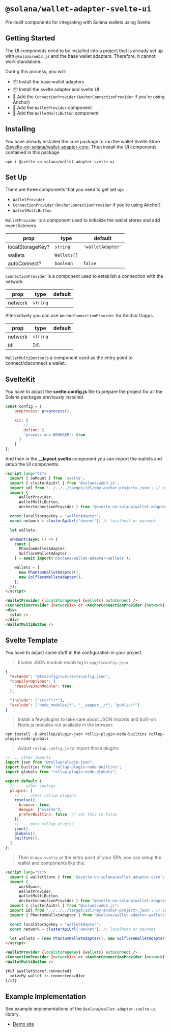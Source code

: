# `@solana/wallet-adapter-svelte-ui`

Pre-built components for integrating with Solana wallets using Svelte

## Getting Started

The UI components need to be installed into a project that is already set up with `@solana/web3.js` and the base wallet adapters. Therefore, it cannot work standalone.

During this process, you will:

-   📦 Install the base wallet adapters
-   📦 Install the svelte adapter and svelte UI
-   🔨 Add the `ConnectionProvider` (`AnchorConnectionProvider` if you're using Anchor)
-   🔨 Add the `WalletProvider` component
-   🔨 Add the `WalletMultiButton` component

## Installing

You have already installed the core package to run the wallet Svelte Store [@svelte-on-solana/wallet-adapter-core](github.com/svelte-on-solana/wallet-adapter/blob/master/packages/core/README.md). Then install the UI components contained in this package

```shell
npm i @svelte-on-solana/wallet-adapter-svelte-ui
```

## Set Up

There are three components that you need to get set up:

-   `WalletProvider`
-   `ConnectionProvider` (`AnchorConnectionProvider` if you're using Anchor)
-   `WalletMultiButton`

`WalletProvider` is a component used to initialize the wallet stores and add event listeners

| prop             | type        | default           |
| ---------------- | ----------- | ----------------- |
| localStorageKey? | `string`    | `'walletAdapter'` |
| wallets          | `Wallets[]` |                   |
| autoConnect?     | `boolean`   | `false`           |

`ConnectionProvider` is a component used to establish a connection with the network.

| prop    | type     | default |
| ------- | -------- | ------- |
| network | `string` |         |

Alternatively you can use `AnchorConnectionProvider` for Anchor Dapps.

| prop    | type     | default |
| ------- | -------- | ------- |
| network | `string` |         |
| idl     | `Idl`    |         |

`WalletMultiButton` is a component used as the entry point to connect/disconnect a wallet.


## SvelteKit

You have to adjust the **svelte.config.js** file to prepare the project for all the Solana packages previously installed.

```javascript
const config = {
	preprocess: preprocess(),

	kit: {
		// ...
		define: {
        'process.env.BROWSER': true
      }
	}
};
```

And then in the **__layout.svelte** component you can import the wallets and setup the UI components.

```html
<script lang="ts">
  import { onMount } from 'svelte';
  import { clusterApiUrl } from '@solana/web3.js';
  import idl from '../../../target/idl/<my-anchor-project>.json'; // in case you are using Anchor
  import {
	  WalletProvider,
	  WalletMultiButton,
	  AnchorConnectionProvider } from '@svelte-on-solana/wallet-adapter-svelte-ui';

  const localStorageKey = 'walletAdapter';
  const network = clusterApiUrl('devnet'); // localhost or mainnet

  let wallets;

  onMount(async () => {
    const {
      PhantomWalletAdapter,
      SolflareWalletAdapter,
    } = await import('@solana/wallet-adapter-wallets');

    wallets = [
      new PhantomWalletAdapter(),
      new SolflareWalletAdapter(),
    ];
  });
</script>

<WalletProvider {localStorageKey} {wallets} autoConnect />
<ConnectionProvider {network}/> or <AnchorConnectionProvider {network} {idl} />
<div>
  <slot />
</div>
<WalletMultiButton />
```

## Svelte Template

You have to adjust some stuff in the configuration in your project.

> Enable JSON module resolving in `app/tsconfig.json`

```json
{
  "extends": "@tsconfig/svelte/tsconfig.json",
  "compilerOptions": {
    "resolveJsonModule": true
  },

  "include": ["src/**/*"],
  "exclude": ["node_modules/*", "__sapper__/*", "public/*"]
}
```
> Install a few plugins to take care about JSON imports and built-on Node.js modules not available in the browser.

```shell
npm install -D @rollup/plugin-json rollup-plugin-node-builtins rollup-plugin-node-globals
```

> Adjust `rollup.config.js` to import those plugins
```javascript
// ... other imports
import json from "@rollup/plugin-json";
import builtins from "rollup-plugin-node-builtins";
import globals from "rollup-plugin-node-globals";

export default {
  // ... other configs
  plugins: [
    // ... other rollup plugins
    resolve({
      browser: true,
      dedupe: ["svelte"],
      preferBuiltins: false, // set this to false
    }),
    // ... more rollup plugins
    json(),
    globals(),
    builtins(),
  ]
};
```

> Then in `App.svelte` or the entry point of your SPA, you can setup the wallet and components like this.

```html
<script lang="ts">
  import { walletStore } from '@svelte-on-solana/wallet-adapter-core';
  import {
	  workSpace,
	  WalletProvider,
	  WalletMultiButton,
	  AnchorConnectionProvider } from "@svelte-on-solana/wallet-adapter-ui";
  import { clusterApiUrl } from "@solana/web3.js";
  import idl from '../../../target/idl/<my-anchor-project>.json'; // in case you are using Anchor
  import { PhantomWalletAdapter } from "@solana/wallet-adapter-wallets";

  const localStorageKey = "walletAdapter";
  const network = clusterApiUrl('devnet'); // localhost or mainnet

  let wallets = [new PhantomWalletAdapter(), new SolflareWalletAdapter()];
</script>

<WalletProvider {localStorageKey} {wallets} autoConnect />
<ConnectionProvider {network}/> or <AnchorConnectionProvider {network} {idl} />
<WalletMultiButton />

{#if $walletStore?.connected}
  <div>My wallet is connected</div>
{/if}
```

## Example Implementation

See example implementations of the `@solana/wallet-adapter-svelte-ui` library.

-   [Demo site][1]

[1]: https://github.com/silvestrevivo/solana-svelte-counter
